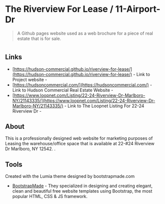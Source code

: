 


# The Riverview For Lease / 11-Airport-Dr
> A Github pages website used as a web brochure for a piece of real estate that is for sale.
#

## Links

- [https://hudson-commercial.github.io/riverview-for-lease/](https://hudson-commercial.github.io/riverview-for-lease/) - Link to Project website - 
- [https://hudsoncommercial.com/](https://hudsoncommercial.com/) - Link to Hudson Commercial Real Estate Website - 
- [https://www.loopnet.com/Listing/22-24-Riverview-Dr-Marlboro-NY/21143335/](https://www.loopnet.com/Listing/22-24-Riverview-Dr-Marlboro-NY/21143335/) - Link to The Loopnet Listing For 22-24 Riverview Dr - 


## About

This is a professionally designed web website for marketing purposes of Leasing the warehouse/office space that is available at 22-#24 Riverview Dr Marlboro, NY 12542.
.

## Tools

Created with the Lumia theme designed by bootstrapmade.com

- [BootstrapMade](https://bootstrapmade.com/) - They specialized in designing and creating elegant, clean and beautiful
free website templates using Bootstrap, the most popular HTML, CSS & JS framework.
